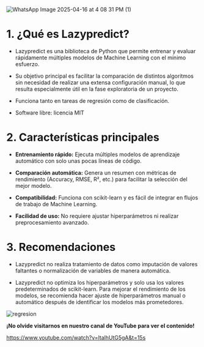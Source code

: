 ![WhatsApp Image 2025-04-16 at 4 08 31 PM (1)](https://github.com/user-attachments/assets/b6b065ec-76a8-4604-88e8-92cd08a327c5)


# 1. ¿Qué es Lazypredict?

- Lazypredict es una biblioteca de Python que permite entrenar y evaluar rápidamente múltiples modelos de Machine Learning con el mínimo esfuerzo.

- Su objetivo principal es facilitar la comparación de distintos algoritmos sin necesidad de realizar una extensa configuración manual, lo que resulta especialmente útil en la fase exploratoria de un proyecto.

- Funciona tanto en tareas de regresión como de clasificación.

- Software libre: licencia MIT


# 2. Características principales

- **Entrenamiento rápido:** Ejecuta múltiples modelos de aprendizaje automático con solo unas pocas líneas de código.

- **Comparación automática:** Genera un resumen con métricas de rendimiento (Accuracy, RMSE, R², etc.) para facilitar la selección del mejor modelo.

- **Compatibilidad:** Funciona con scikit-learn y es fácil de integrar en flujos de trabajo de Machine Learning.

- **Facilidad de uso:** No requiere ajustar hiperparámetros ni realizar preprocesamiento avanzado.


# 3. Recomendaciones

- Lazypredict no realiza tratamiento de datos como imputación de valores faltantes o normalización de variables de manera automática.

- Lazypredict no optimiza los hiperparámetros y solo usa los valores predeterminados de scikit-learn. Para mejorar el rendimiento de los modelos, se recomienda hacer ajuste de hiperparámetros manual o automático después de identificar los modelos más prometedores.

![regresion](https://github.com/user-attachments/assets/f6ec20d4-b858-4827-a34f-1e015185ddeb)


**¡No olvide visitarnos en nuestro canal de YouTube para ver el contenido!**

https://www.youtube.com/watch?v=ltalhUtG5gA&t=15s



